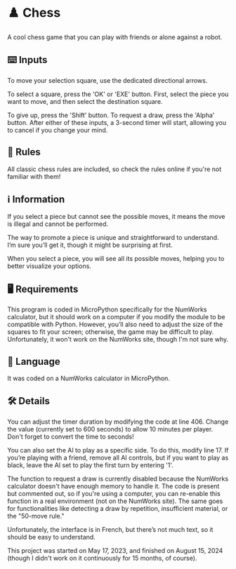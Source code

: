 # ♟️ Chess
A cool chess game that you can play with friends or alone against a robot.

## ⌨️ Inputs
To move your selection square, use the dedicated directional arrows.

To select a square, press the 'OK' or 'EXE' button. First, select the piece you want to move, and then select the destination square.

To give up, press the 'Shift' button. To request a draw, press the 'Alpha' button. After either of these inputs, a 3-second timer will start, allowing you to cancel if you change your mind.
##

## 📜 Rules
All classic chess rules are included, so check the rules online if you're not familiar with them!
##

## ℹ️ Information
If you select a piece but cannot see the possible moves, it means the move is illegal and cannot be performed.

The way to promote a piece is unique and straightforward to understand. I’m sure you’ll get it, though it might be surprising at first.

When you select a piece, you will see all its possible moves, helping you to better visualize your options.
##

## 🖥️ Requirements
This program is coded in MicroPython specifically for the NumWorks calculator, but it should work on a computer if you modify the module to be compatible with Python. However, you’ll also need to adjust the size of the squares to fit your screen; otherwise, the game may be difficult to play. Unfortunately, it won't work on the NumWorks site, though I'm not sure why.
##

## 💬 Language
It was coded on a NumWorks calculator in MicroPython.
##

## 🛠️ Details
You can adjust the timer duration by modifying the code at line 406. Change the value (currently set to 600 seconds) to allow 10 minutes per player. Don't forget to convert the time to seconds!

You can also set the AI to play as a specific side. To do this, modify line 17. If you’re playing with a friend, remove all AI controls, but if you want to play as black, leave the AI set to play the first turn by entering '1'.

The function to request a draw is currently disabled because the NumWorks calculator doesn't have enough memory to handle it. The code is present but commented out, so if you're using a computer, you can re-enable this function in a real environment (not on the NumWorks site). The same goes for functionalities like detecting a draw by repetition, insufficient material, or the "50-move rule."

Unfortunately, the interface is in French, but there’s not much text, so it should be easy to understand.

This project was started on May 17, 2023, and finished on August 15, 2024 (though I didn't work on it continuously for 15 months, of course).
##

#
